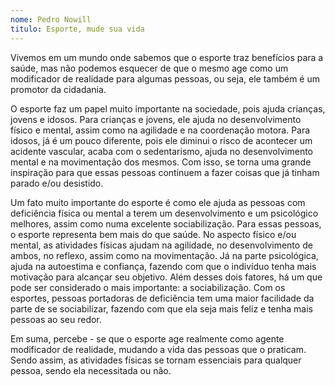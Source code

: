 ```yaml
---
nome: Pedro Nowill
titulo: Esporte, mude sua vida
---
```


Vivemos em um mundo onde sabemos que o esporte traz benefícios para a saúde, mas não podemos esquecer de que o mesmo age como um modificador de realidade para algumas pessoas, ou seja, ele também é um promotor da cidadania.

O esporte faz um papel muito importante na sociedade, pois ajuda crianças, jovens e idosos. Para crianças e jovens, ele ajuda no desenvolvimento físico e mental, assim como na agilidade e na coordenação motora. Para idosos, já é um pouco diferente, pois ele diminui o risco de acontecer um acidente vascular, acaba com o sedentarismo, ajuda no desenvolvimento mental e na movimentação dos mesmos. Com isso, se torna uma grande inspiração para que essas pessoas continuem a fazer coisas que já tinham parado e/ou desistido.

Um fato muito importante do esporte é como ele ajuda as pessoas com deficiência física ou mental a terem um desenvolvimento e um psicológico melhores, assim como numa excelente sociabilização. Para essas pessoas, o esporte representa bem mais do que saúde. No aspecto físico e/ou mental, as atividades físicas ajudam na agilidade, no desenvolvimento de ambos, no reflexo, assim como na movimentação. Já na parte psicológica, ajuda na autoestima e confiança, fazendo com que o indivíduo tenha mais motivação para alcançar seu objetivo. Além desses dois fatores, há um que pode ser considerado o mais importante: a sociabilização. Com os esportes, pessoas portadoras de deficiência tem uma maior facilidade da parte de se sociabilizar, fazendo com que ela seja mais feliz e tenha mais pessoas ao seu redor.

Em suma, percebe - se que o esporte age realmente como agente modificador de realidade, mudando a vida das pessoas que o praticam. Sendo assim, as atividades físicas se tornam essenciais para qualquer pessoa, sendo ela necessitada ou não.
